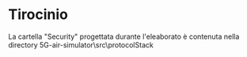 # Tirocinio

La cartella "Security" progettata durante l'eleaborato è contenuta nella directory 5G-air-simulator\src\protocolStack
